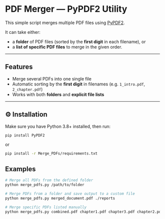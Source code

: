# PDF Merger — PyPDF2 Utility

This simple script merges multiple PDF files using [PyPDF2](https://pypi.org/project/PyPDF2/).

It can take either:
- a **folder** of PDF files (sorted by the **first digit** in each filename), or  
- a **list of specific PDF files** to merge in the given order.

---

## Features

- Merge several PDFs into one single file  
- Automatic sorting by the **first digit** in filenames (e.g. `1_intro.pdf`, `2_chapter.pdf`)  
- Works with both **folders** and **explicit file lists**  

---

## ⚙️ Installation

Make sure you have Python 3.8+ installed, then run:

```bash
pip install PyPDF2
```
or
```bash
pip install -r Merge_PDFs/requirements.txt
```

## Examples

```bash
# Merge all PDFs from the defined folder
python merge_pdfs.py /path/to/folder

# Merge PDFs from a folder and save output to a custom file
python merge_pdfs.py merged_document.pdf ./reports

# Merge specific PDFs listed manually
python merge_pdfs.py combined.pdf chapter1.pdf chapter3.pdf chapter2.pdf

```